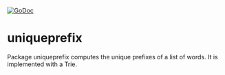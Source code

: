 [![GoDoc](https://godoc.org/github.com/zncoder/uniqueprefix?status.svg)](https://godoc.org/github.com/zncoder/uniqueprefix)

# uniqueprefix
Package uniqueprefix computes the unique prefixes of a list of words. It is implemented with a Trie.

